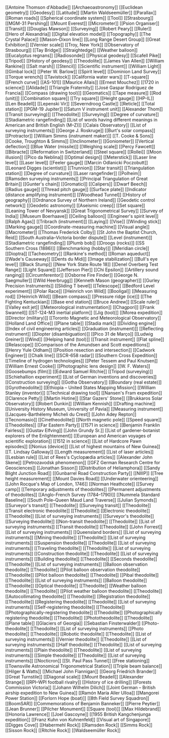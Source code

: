 [[Antoine Thomson d'Abbadie]]
[[Archaeoastronomy]]
[[Euclidean geometry]]
[[Geodesy]]
[[Latitude]]
[[Martin Waldseemüller]]
[[Parallax]]
[[Roman roads]]
[[Spherical coordinate system]]
[[Tool]]
[[Strasbourg]]
[[MGM-31 Pershing]]
[[Mount Everest]]
[[Micrometer]]
[[Psion Organiser]]
[[Transit]]
[[Douglas Mawson]]
[[Surveying]]
[[Robert Peary]]
[[Ruler]]
[[Hero of Alexandria]]
[[Digital elevation model]]
[[Topography]]
[[The Crystal Palace]]
[[Mason–Dixon line]]
[[Long Range Desert Group]]
[[Great Exhibition]]
[[Vernier scale]]
[[Troy, New York]]
[[Observatory of Strasbourg]]
[[Tay Bridge]]
[[Straightedge]]
[[Weather balloon]]
[[Eucalyptus regnans]]
[[Radiosonde]]
[[Physical geodesy]]
[[Scafell Pike]]
[[Tripod]]
[[History of geodesy]]
[[Theodolite]]
[[James Van Allen]]
[[William Rankine]]
[[Salt marsh]]
[[Stencil]]
[[Scientific instrument]]
[[William Light]]
[[Gimbal lock]]
[[Peter W. Barlow]]
[[Spirit level]]
[[Dominion Land Survey]]
[[Torque wrench]]
[[Tavistock]]
[[California water wars]]
[[T-square]]
[[French curve]]
[[AS-101]]
[[Maurice Allais]]
[[Ernest Mouchez]]
[[1720 in science]]
[[Alidade]]
[[Triangle Fraternity]]
[[José Gaspar Rodríguez de Francia]]
[[Compass (drawing tool)]]
[[Geomatics]]
[[Tape measure]]
[[Rod (unit)]]
[[Combination square]]
[[Try square]]
[[Height gauge]]
[[HP-IL]]
[[Len Beadell]]
[[Lepenski Vir]]
[[Severndroog Castle]]
[[Reticle]]
[[Total station]]
[[PGM-19 Jupiter]]
[[Saturn V instrument unit]]
[[Alexander Thom]]
[[Transit (surveying)]]
[[Theodolite]]
[[Surveying]]
[[Degree of curvature]]
[[Stadiametric rangefinding]]
[[List of words having different meanings in American and British English (M–Z)]]
[[Calais Observatory]]
[[List of surveying instruments]]
[[George J. Roskruge]]
[[Burt's solar compass]]
[[Protractor]]
[[William Simms (instrument maker)]]
[[T. Cooke & Sons]]
[[Cooke, Troughton & Simms]]
[[Inclinometer]]
[[Goniometer]]
[[Vertical deflection]]
[[Blue Water (missile)]]
[[Weighing scale]]
[[Percy Fawcett]]
[[Bibracte]]
[[Reformation in Switzerland]]
[[Steel square]]
[[Rollei]]
[[Moon illusion]]
[[Pico da Neblina]]
[[Optimal design]]
[[Meterstick]]
[[Laser line level]]
[[Laser level]]
[[Feeler gauge]]
[[Marcin Odlanicki Poczobutt]]
[[Leonard Digges (scientist)]]
[[Trunnion]]
[[Star transit]]
[[Triangulation station]]
[[Degree of curvature]]
[[Laser rangefinder]]
[[Polheim]]
[[Ramsden surveying instruments]]
[[Principal Triangulation of Great Britain]]
[[Gunter's chain]]
[[Gromatici]]
[[Calipers]]
[[Dwarf Beech]]
[[Radius gauge]]
[[Thread pitch gauge]]
[[Surface plate]]
[[Indicator (distance amplifying instrument)]]
[[Woodhead Tunnel]]
[[History of geography]]
[[Ordnance Survey of Northern Ireland]]
[[Geodetic control network]]
[[Geodetic astronomy]]
[[Aseismic creep]]
[[Set square]]
[[Leaning Tower of Nevyansk]]
[[Great Trigonometrical Survey]]
[[Survey of India]]
[[Museum Boerhaave]]
[[Ceiling balloon]]
[[Engineer's spirit level]]
[[Ralph Agas]]
[[Tribrach (instrument)]]
[[Laying]]
[[Vise]]
[[Winding stick]]
[[Marking gauge]]
[[Coordinate-measuring machine]]
[[Visual angle]]
[[Macrometer]]
[[Thomas Frederick Colby]]
[[St John the Baptist Church, Reid]]
[[South Australia–Victoria border dispute]]
[[Level (instrument)]]
[[Stadiametric rangefinding]]
[[Plumb bob]]
[[Droogs (rocks)]]
[[SS Southern Cross (1886)]]
[[Benchmarking (hobby)]]
[[Meridian circle]]
[[Dioptra]]
[[Tacheometry]]
[[Rankine's method]]
[[Roman aqueduct]]
[[Wade's Causeway]]
[[Dents du Midi]]
[[Image stabilization]]
[[Bull's eye level]]
[[Black Stump]]
[[New York State Route 18]]
[[Denel Overberg Test Range]]
[[Light Square]]
[[Jefferson Pier]]
[[Chi Epsilon]]
[[Artillery sound ranging]]
[[Circumferentor]]
[[Osborne Fire Finder]]
[[George N. Saegmuller]]
[[Wild Heerbrugg]]
[[Kenneth Mason (geographer)]]
[[Gurley Precision Instruments]]
[[Sliding T bevel]]
[[Telescope]]
[[Bedford Level experiment]]
[[Polar Race]]
[[Heinrich von Wild]]
[[Booligal]]
[[Measuring rod]]
[[Heinrich Wild]]
[[Beam compass]]
[[Pressure ridge (ice)]]
[[The Fighting Kentuckian]]
[[Base end station]]
[[Bruce Andrew]]
[[Scale ruler]]
[[Valley exit jet]]
[[Meteorological instrumentation]]
[[Chagpori]]
[[Frank Swannell]]
[[ST-124-M3 inertial platform]]
[[Jig (tool)]]
[[Morea expedition]]
[[Director (military)]]
[[Toronto Magnetic and Meteorological Observatory]]
[[Holland Land Office]]
[[Plane table]]
[[Stadia mark]]
[[Dividing engine]]
[[Index of civil engineering articles]]
[[Graduation (instrument)]]
[[Reflecting instrument]]
[[Diopter (disambiguation)]]
[[Pico 31 de Março]]
[[Ludwig Greiner]]
[[Wind]]
[[Helping hand (tool)]]
[[Transit instrument]]
[[Flat spline]]
[[Relascope]]
[[Comparison of the Amundsen and Scott expeditions]]
[[Henry Yule Oldham]]
[[Position resection and intersection]]
[[Cadwork Engineer]]
[[Chalk line]]
[[SCR-658 radar]]
[[Southern Cross Expedition]]
[[Timeline of hydrogen technologies]]
[[Peter Tessem and Paul Knutsen]]
[[William Ernest Cooke]]
[[Photographic lens design]]
[[W. F. Waters]]
[[Goosebumps (film)]]
[[Edward Samuel Ritchie]]
[[Tripod (surveying)]]
[[Schiehallion experiment]]
[[List of German inventions and discoveries]]
[[Construction surveying]]
[[Gotha Observatory]]
[[Boundary (real estate)]]
[[Gyrotheodolite]]
[[Ethiopia – United States Mapping Mission]]
[[William Stanley (inventor)]]
[[Technical drawing tool]]
[[Nansen's Fram expedition]]
[[Clarence Petty]]
[[Martin Hotine]]
[[Star Gazers' Stone]]
[[Brukkaros Solar Observatory]]
[[Robert Dunkin]]
[[William Kennish]]
[[Drafting machine]]
[[University History Museum, University of Pavia]]
[[Measuring instrument]]
[[Jacques-Barthélemy Micheli du Crest]]
[[John Adey Repton]]
[[Tecnomasio]]
[[Cinetheodolite]]
[[North magnetic pole]]
[[Speed square]]
[[Theodolites]]
[[Far Eastern Party]]
[[1571 in science]]
[[Benjamin Franklin Fairless]]
[[Gustav Elfving]]
[[John Grundy Sr.]]
[[List of gardener-botanist explorers of the Enlightenment]]
[[European and American voyages of scientific exploration]]
[[1512 in science]]
[[List of Hardcore Pawn episodes]]
[[Nonius (device)]]
[[List of highest mountains of New Guinea]]
[[T. Lindsay Galloway]]
[[Length measurement]]
[[List of laser articles]]
[[Lesbian rule]]
[[List of Rees's Cyclopædia articles]]
[[Alexander John Skene]]
[[Petrozavodsk phenomenon]]
[[GFZ German Research Centre for Geosciences]]
[[Jonathan Sisson]]
[[Distribution of Heliamphora]]
[[Sandy Blight Junction Road]]
[[Gunbarrel Road Construction Party]]
[[NIIIP]]
[[Tree height measurement]]
[[Mount Davies Road]]
[[Underwater orienteering]]
[[John Rocque's Map of London, 1746]]
[[Norman Heathcote]]
[[Survey camp]]
[[Temporary adjustments of theodolites]]
[[Permanent adjustments of theodolites]]
[[Anglo-French Survey (1784–1790)]]
[[Nummela Standard Baseline]]
[[South Pole–Queen Maud Land Traverse]]
[[Julian Symonds]]
[[Surveyor's transit]]
[[Theodolite]]
[[Surveying transit]]
[[Theodolite]]
[[Transit electronic theodolite]]
[[Theodolite]]
[[Electronic theodolite]]
[[Theodolite]]
[[List of surveying instruments]]
[[Surveyor's theodolite]]
[[Surveying theodolite]]
[[Non-transit theodolite]]
[[Theodolite]]
[[List of surveying instruments]]
[[Transit theodolite]]
[[Theodolite]]
[[John Forrest]]
[[List of surveying instruments]]
[[Queensland borders]]
[[List of surveying instruments]]
[[Mining theodolite]]
[[Theodolite]]
[[List of surveying instruments]]
[[Suspension theodolite]]
[[Theodolite]]
[[List of surveying instruments]]
[[Traveling theodolite]]
[[Theodolite]]
[[List of surveying instruments]]
[[Construction theodolite]]
[[Theodolite]]
[[List of surveying instruments]]
[[Building theodolite]]
[[Theodolite]]
[[Seconds theodolite]]
[[Theodolite]]
[[List of surveying instruments]]
[[Balloon observation theodolite]]
[[Theodolite]]
[[Pilot balloon observation theodolite]]
[[Theodolite]]
[[Pilot balloon theodolite]]
[[Theodolite]]
[[Pibal theodolite]]
[[Theodolite]]
[[List of surveying instruments]]
[[Balloon theodolite]]
[[Theodolite]]
[[Optical theodolite]]
[[Theodolite]]
[[Weather balloon theodolite]]
[[Theodolite]]
[[Pilot weather balloon theodolite]]
[[Theodolite]]
[[Autocollimating theodolite]]
[[Theodolite]]
[[Registration theodolite]]
[[Theodolite]]
[[Registering theodolite]]
[[Theodolite]]
[[List of surveying instruments]]
[[Self-registering theodolite]]
[[Theodolite]]
[[Photographically-registering theodolite]]
[[Theodolite]]
[[Photographically registering theodolite]]
[[Theodolite]]
[[Phototheodolite]]
[[Theodolite]]
[[Plane table]]
[[Glaciers of Georgia]]
[[Sebastian Finsterwalder]]
[[Photo-theodolite]]
[[Theodolite]]
[[List of surveying instruments]]
[[Photo theodolite]]
[[Theodolite]]
[[Robotic theodolite]]
[[Theodolite]]
[[List of surveying instruments]]
[[Vernier theodolite]]
[[Theodolite]]
[[List of surveying instruments]]
[[Half theodolite]]
[[Theodolite]]
[[List of surveying instruments]]
[[Plain theodolite]]
[[Theodolite]]
[[List of surveying instruments]]
[[Simple theodolite]]
[[Theodolite]]
[[List of surveying instruments]]
[[Nocticron]]
[[St. Paul Pass Tunnel]]
[[Free stationing]]
[[Townsville Astronomical Trigonometrical Station]]
[[Triple beam balance]]
[[Hilger & Watts]]
[[Michael John Flannigan]]
[[Georg Friedrich Brander]]
[[Great Turnstile]]
[[Diagonal scale]]
[[Mount Beadell]]
[[Alexander Strange]]
[[RPI–WPI football rivalry]]
[[History of ice drilling]]
[[Forests Commission Victoria]]
[[Johann Wilhelm Dilich]]
[[Joint German – British airship expedition to New Guinea]]
[[Ramón María Aller Ulloa]]
[[Mangorei Power Station]]
[[Forlorn Hope (boat)]]
[[8th Field Survey Squadron]]
[[BoomSAR]]
[[Commemorations of Benjamin Banneker]]
[[Pierre Peytier]]
[[Jean Brunner]]
[[Pilcher Monument]]
[[Square (tool)]]
[[Max Hildebrand]]
[[Honoria Lawrence]]
[[Joel Gascoyne]]
[[1955 British Kangchenjunga expedition]]
[[Franz Kuhn von Kuhnenfeld]]
[[Visual art of Singapore]]
[[Digges Cove]]
[[Habermehl Rock]]
[[Ramsden Rock]]
[[Simms Rock]]
[[Sisson Rock]]
[[Ritchie Rock]]
[[Waldseemüller Rock]]
